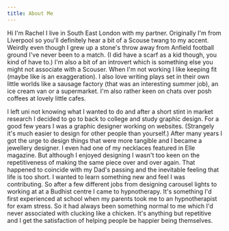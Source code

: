 ```yaml
---
title: About Me
---
```

Hi I'm Rachel I live in South East London with my partner. Originally I'm from Liverpool so you'll definitely hear a bit of a Scouse twang to my accent. Weirdly even though I grew up  a stone's throw away from Anfield football ground I've never been to a match. (I did have a scarf as a kid though, you kind of have to.) I'm also a bit of an  introvert which is something else you might not associate with a Scouser. When I'm not working I like keeping fit (maybe like is an exaggeration). I also love writing plays set in their own little worlds like a sausage factory (that was an interesting summer job), an ice cream van or a supermarket.  I'm also rather keen on chats over posh coffees at lovely little cafes.

I left uni not knowing what I wanted to do and after a short stint in market research I decided to go to back to college and study graphic design. For a good few years I was a graphic designer working on websites. (Strangely it's much easier to design for other people than yourself.) After many years I got the urge to design things that were more tangible and I became a jewellery designer. I even had one of my necklaces featured in Elle magazine.  But although I enjoyed designing I wasn't too keen on the repetitiveness of making the same piece over and over again. That happened to coincide with my Dad's passing and the inevitable feeling that life is too short. I wanted to learn something new and feel I was contributing. So after a few different jobs from designing carousel lights to working at at a Budhist centre I came to hypnotherapy. It's something I'd first experienced at school when my parents took me to an hypnotherapist for exam stress. So it had always been something normal to me which I'd never associated with clucking like a chicken. It's anything but repetitive and I get the satisfaction of helping people be happier being themselves.
